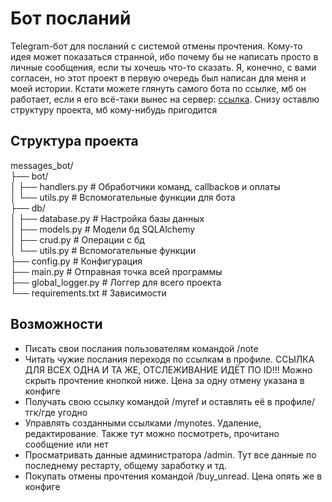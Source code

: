 # Бот посланий

Telegram-бот для посланий с системой отмены прочтения. Кому-то идея может показаться странной, ибо почему бы не написать просто в личные сообщения, если ты хочешь что-то сказать. Я, конечно, с вами согласен, но этот проект в первую очередь был написан для меня и моей истории. Кстати можете глянуть самого бота по ссылке, мб он работает, если я его всё-таки вынес на сервер: [ccылка](https://t.me/ToUserBot). Снизу оставлю структуру проекта, мб кому-нибудь пригодится

## Структура проекта

messages_bot/  
├── bot/  
│   ├── handlers.py          # Обработчики команд, callbackов и оплаты  
│   └── utils.py             # Вспомогательные функции для бота  
├── db/  
│   ├── database.py          # Настройка базы данных  
│   ├── models.py            # Модели бд SQLAlchemy  
│   ├── crud.py              # Операции с бд  
│   └── utils.py             # Вспомогательные функции  
├── config.py                # Конфигурация  
├── main.py                  # Отправная точка всей программы  
├── global_logger.py         # Логгер для всего проекта  
└── requirements.txt         # Зависимости  

## Возможности

- Писать свои послания пользователям командой /note
- Читать чужие послания переходя по ссылкам в профиле. ССЫЛКА ДЛЯ ВСЕХ ОДНА И ТА ЖЕ, ОТСЛЕЖИВАНИЕ ИДЁТ ПО ID!!! Можно скрыть прочтение кнопкой ниже. Цена за одну отмену указана в конфиге
- Получать свою ссылку командой /myref и оставлять её в профиле/тгк/где угодно
- Управлять созданными ссылками /mynotes. Удаление, редактирование. Также тут можно посмотреть, прочитано сообщение или нет
- Просматривать данные администратора /admin. Тут все данные по последнему рестарту, общему заработку и тд.
- Покупать отмены прочтения командой /buy_unread. Цена опять же в конфиге

